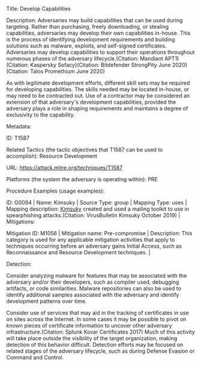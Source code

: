 Title: Develop Capabilities

Description: Adversaries may build capabilities that can be used during targeting. Rather than purchasing, freely downloading, or stealing capabilities, adversaries may develop their own capabilities in-house. This is the process of identifying development requirements and building solutions such as malware, exploits, and self-signed certificates. Adversaries may develop capabilities to support their operations throughout numerous phases of the adversary lifecycle.(Citation: Mandiant APT1)(Citation: Kaspersky Sofacy)(Citation: Bitdefender StrongPity June 2020)(Citation: Talos Promethium June 2020)

As with legitimate development efforts, different skill sets may be required for developing capabilities. The skills needed may be located in-house, or may need to be contracted out. Use of a contractor may be considered an extension of that adversary's development capabilities, provided the adversary plays a role in shaping requirements and maintains a degree of exclusivity to the capability.

Metadata:

ID: T1587

Related Tactics (the tactic objectives that T1587 can be used to accomplish): Resource Development

URL: https://attack.mitre.org/techniques/T1587

Platforms (the system the adversary is operating within): PRE

Procedure Examples (usage examples):

ID: G0094 | Name: Kimsuky | Source Type: group | Mapping Type: uses | Mapping description: [Kimsuky](https://attack.mitre.org/groups/G0094) created and used a mailing toolkit to use in spearphishing attacks.(Citation: VirusBulletin Kimsuky October 2019) | Mitigations:

Mitigation ID: M1056 | Mitigation name: Pre-compromise | Description: This category is used for any applicable mitigation activities that apply to techniques occurring before an adversary gains Initial Access, such as Reconnaissance and Resource Development techniques. |

Detection:

Consider analyzing malware for features that may be associated with the adversary and/or their developers, such as compiler used, debugging artifacts, or code similarities. Malware repositories can also be used to identify additional samples associated with the adversary and identify development patterns over time.

Consider use of services that may aid in the tracking of certificates in use on sites across the Internet. In some cases it may be possible to pivot on known pieces of certificate information to uncover other adversary infrastructure.(Citation: Splunk Kovar Certificates 2017) Much of this activity will take place outside the visibility of the target organization, making detection of this behavior difficult. Detection efforts may be focused on related stages of the adversary lifecycle, such as during Defense Evasion or Command and Control.